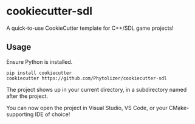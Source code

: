 # cookiecutter-sdl
A quick-to-use CookieCutter template for C++/SDL game projects!

## Usage
Ensure Python is installed.
```
pip install cookiecutter
cookiecutter https://github.com/Phytolizer/cookiecutter-sdl
```
The project shows up in your current directory, in a subdirectory named after the project.

You can now open the project in Visual Studio, VS Code, or your CMake-supporting IDE of choice!
